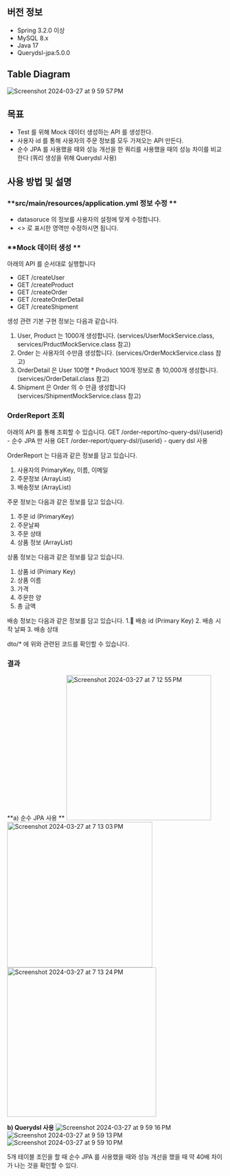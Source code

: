 ## 버전 정보 
- Spring 3.2.0 이상
- MySQL 8.x 
- Java 17
- Querydsl-jpa:5.0.0

## Table Diagram 
![Screenshot 2024-03-27 at 9 59 57 PM](https://github.com/2024-capston/OrderReportTest-Spring/assets/79124461/dd86514f-7ad3-497f-8386-31ea0925334b)

## 목표 
- Test 를 위해 Mock 데이터 생성하는 API 를 생성한다.
- 사용자 id 를 통해 사용자의 주문 정보를 모두 가져오는 API 만든다.
- 순수 JPA 를 사용했을 때와 성능 개선을 한 쿼리를 사용했을 때의 성능 차이를 비교한다 (쿼리 생성을 위해 Querydsl 사용) 

## 사용 방법 및 설명 
### **src/main/resources/application.yml 정보 수정 **
- datasoruce 의 정보를 사용자의 설정에 맞게 수정합니다.
- <> 로 표시한 영역만 수정하시면 됩니다. 

### **Mock 데이터 생성 **
아래의 API 를 순서대로 실행합니다 
- GET /createUser
- GET /createProduct
- GET /createOrder
- GET /createOrderDetail
- GET /createShipment

생성 관련 기본 구현 정보는 다음과 같습니다. 
1. User, Product 는 1000개 생성합니다. (services/UserMockService.class, services/PrductMockService.class 참고) 
2. Order 는 사용자의 수만큼 생성합니다. (services/OrderMockService.class 참고) 
3. OrderDetail 은 User 100명 * Product 100개 정보로 총 10,000개 생성합니다. (services/OrderDetail.class 참고)
4. Shipment 은 Order 의 수 만큼 생성합니다 (services/ShipmentMockService.class 참고)

### OrderReport 조회

아래의 API 를 통해 조회할 수 있습니다.
GET /order-report/no-query-dsl/{userid} - 순수 JPA 만 사용 
GET /order-report/query-dsl/{userid} - query dsl 사용 

OrderReport 는 다음과 같은 정보를 담고 있습니다. 
1. 사용자의 PrimaryKey, 이름, 이메일
2. 주문정보 (ArrayList)
3. 배송정보 (ArrayList)

주문 정보는 다음과 같은 정보를 담고 있습니다. 
1. 주문 id (PrimaryKey)
2. 주문날짜
3. 주문 상태
4. 상품 정보 (ArrayList)

상품 정보는 다음과 같은 정보를 담고 있습니다. 
1. 상품 id (Primary Key)
2. 상품 이름
3. 가격
4. 주문한 양
5. 총 금액 

배송 정보는 다음과 같은 정보를 담고 있습니다. 
1. 배송 id (Primary Key) 
2. 배송 시작 날짜 
3. 배송 상태 

dto/* 에 위와 관련된 코드를 확인할 수 있습니다. 

### **결과**

**a) 순수 JPA 사용 **
<img width="337" alt="Screenshot 2024-03-27 at 7 12 55 PM" src="https://github.com/2024-capston/OrderReportTest-Spring/assets/79124461/7f83b5b4-74ff-4da3-9b3c-3260c8bbbd91">
<img width="338" alt="Screenshot 2024-03-27 at 7 13 03 PM" src="https://github.com/2024-capston/OrderReportTest-Spring/assets/79124461/d33c8308-d9d0-4e6d-9dfb-af79daa38728">
<img width="347" alt="Screenshot 2024-03-27 at 7 13 24 PM" src="https://github.com/2024-capston/OrderReportTest-Spring/assets/79124461/ef2d4495-4edf-4e68-9f3e-c4c4a27d6e33">

**b) Querydsl 사용** 
![Screenshot 2024-03-27 at 9 59 16 PM](https://github.com/2024-capston/OrderReportTest-Spring/assets/79124461/5f6bf852-089b-492d-8025-f9ea11c3cabb)
![Screenshot 2024-03-27 at 9 59 13 PM](https://github.com/2024-capston/OrderReportTest-Spring/assets/79124461/496729b3-406e-46ed-9f76-e596504cde8e)
![Screenshot 2024-03-27 at 9 59 10 PM](https://github.com/2024-capston/OrderReportTest-Spring/assets/79124461/55209185-fc1e-49b8-9038-5ddc57983515)

5개 테이블 조인을 할 때 순수 JPA 를 사용했을 때와 성능 개선을 했을 때 약 40배 차이가 나는 것을 확인할 수 있다. 
